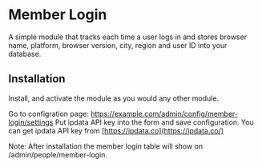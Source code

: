 # Member Login
A simple module that tracks each time a user logs in and stores browser name, platform, browser version, city, region  and user ID into your database.


## Installation
Install, and activate the module as you would any other module.

Go to configration page: https://example.com/admin/config/member-login/settings
Put ipdata API key into the form and save configuration.
You can get ipdata API key from [https://ipdata.co](https://ipdata.co/)


Note: After installation the member login table will show on /admin/people/member-login. 

